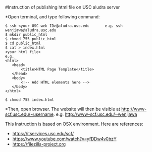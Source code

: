 #Instruction of publishing html file on USC aludra server

*Open terminal, and type following command:
```{r, engine='bash', count_lines}
$ ssh <your USC web ID>@aludra.usc.edu       e.g. ssh wenjiawa@aludra.usc.edu
$ mkdir public_html
$ chmod 755 public_html
$ cd public_html
$ cat > index.html
<your html file>
e.g. 
<html>
   <head>
       <title>HTML Page Template</title>
   </head>
   <body>
       <!-- Add HTML elements here -->
   </body>
</html>

$ chmod 755 index.html 
```

*Then, open browser. The website will then be visible at http://www-scf.usc.edu/~username. e.g. http://www-scf.usc.edu/~wenjiawa

This Instruction is based on OSX environment.
Here are references:
+ https://itservices.usc.edu/scf/
+ https://www.youtube.com/watch?v=yfDDw4v0bzY
+ https://filezilla-project.org
